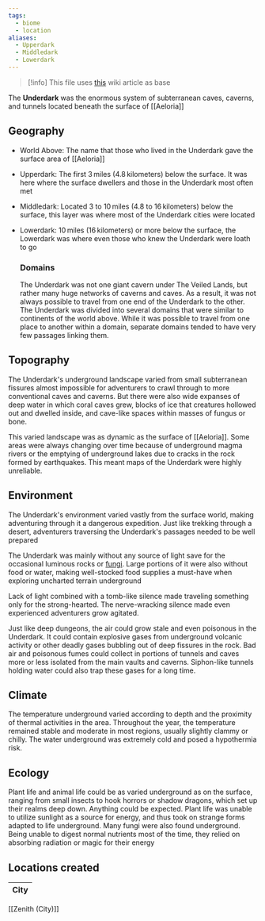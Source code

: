 ```yaml
---
tags:
  - biome
  - location
aliases:
  - Upperdark
  - Middledark
  - Lowerdark
---
```

>[!info] This file uses [this](https://forgottenrealms.fandom.com/wiki/Underdark) wiki article as base

The **Underdark** was the enormous system of subterranean caves, caverns, and tunnels located beneath the surface of [[Aeloria]]

## Geography

- World Above: The name that those who lived in the Underdark gave the surface area of [[Aeloria]]
- Upperdark: The first 3 miles (4.8 kilometers) below the surface. It was here where the surface dwellers and those in the Underdark most often met
- Middledark: Located 3​ to ​10 miles (4.8​ to ​16 kilometers) below the surface, this layer was where most of the Underdark cities were located
- Lowerdark: 10 miles (16 kilometers) or more below the surface, the Lowerdark was where even those who knew the Underdark were loath to go
  
  ### Domains
  The Underdark was not one giant cavern under The Veiled Lands, but rather many huge networks of caverns and caves. As a result, it was not always possible to travel from one end of the Underdark to the other. The Underdark was divided into several domains that were similar to continents of the world above. While it was possible to travel from one place to another within a domain, separate domains tended to have very few passages linking them.

## Topography

The Underdark's underground landscape varied from small subterranean fissures almost impossible for adventurers to crawl through to more conventional caves and caverns. But there were also wide expanses of deep water in which coral caves grew, blocks of ice that creatures hollowed out and dwelled inside, and cave-like spaces within masses of fungus or bone.

This varied landscape was as dynamic as the surface of [[Aeloria]]. Some areas were always changing over time because of underground magma rivers or the emptying of underground lakes due to cracks in the rock formed by earthquakes. This meant maps of the Underdark were highly unreliable.

## Environment

The Underdark's environment varied vastly from the surface world, making adventuring through it a dangerous expedition. Just like trekking through a desert, adventurers traversing the Underdark's passages needed to be well prepared

The Underdark was mainly without any source of light save for the occasional luminous rocks or [fungi](https://forgottenrealms.fandom.com/wiki/Fungus "Fungus"). Large portions of it were also without food or water, making well-stocked food supplies a must-have when exploring uncharted terrain underground

Lack of light combined with a tomb-like silence made traveling something only for the strong-hearted. The nerve-wracking silence made even experienced adventurers grow agitated.

Just like deep dungeons, the air could grow stale and even poisonous in the Underdark. It could contain explosive gases from underground volcanic activity or other deadly gases bubbling out of deep fissures in the rock. Bad air and poisonous fumes could collect in portions of tunnels and caves more or less isolated from the main vaults and caverns. Siphon-like tunnels holding water could also trap these gases for a long time.


## Climate

The temperature underground varied according to depth and the proximity of thermal activities in the area. Throughout the year, the temperature remained stable and moderate in most regions, usually slightly clammy or chilly. The water underground was extremely cold and posed a hypothermia risk.

## Ecology

Plant life and animal life could be as varied underground as on the surface, ranging from small insects to hook horrors or shadow dragons, which set up their realms deep down. Anything could be expected. Plant life was unable to utilize sunlight as a source for energy, and thus took on strange forms adapted to life underground. Many fungi were also found underground. Being unable to digest normal nutrients most of the time, they relied on absorbing radiation or magic for their energy

## Locations created

| City |
| ---- |
[[Zenith (City)]]